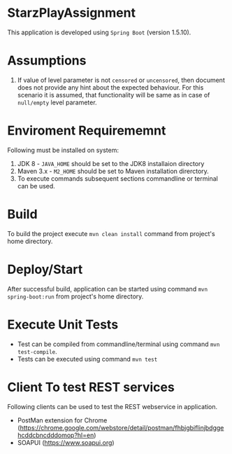 # StarzPlayAssignment

This application is developed using `Spring Boot` (version 1.5.10). 

# Assumptions
   1. If value of level parameter is not `censored` or `uncensored`, then document does not provide any hint about the expected behaviour. For this scenario it is assumed, that functionality will be same as in case of `null/empty` level parameter.
   
# Enviroment Requirememnt
  Following must be installed on system:
  1. JDK 8 - `JAVA_HOME` should be set to the JDK8 installaion directory
  2. Maven 3.x - `M2_HOME` should be set to Maven installation direrctory.
  3. To execute commands subsequent sections commandline or terminal can be used.
  
# Build 
  To build the project execute `mvn clean install` command from project's home directory.
 
# Deploy/Start 

After successful build, application can be started using command `mvn spring-boot:run` from project's home directory.

# Execute Unit Tests 
  - Test can be compiled from commandline/terminal using command `mvn test-compile`.
  - Tests can be executed using command `mvn test`
  
# Client To test REST services
 Following clients can be used to test the REST webservice in application.
  - PostMan extension for Chrome (https://chrome.google.com/webstore/detail/postman/fhbjgbiflinjbdggehcddcbncdddomop?hl=en)
  - SOAPUI (https://www.soapui.org)
  
  
